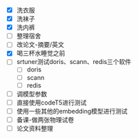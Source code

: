- [x] 洗衣服
- [x] 洗袜子
- [x] 洗内裤
- [ ] 整理宿舍
- [ ] 改论文-摘要/英文
- [x] 喝三杯水睡觉之前
- [ ] srtuner测试doris、scann、redis三个软件
	- [ ] doris
	- [ ] scann
	- [ ] redis
- [ ] 调模型参数
- [ ] 直接使用codeT5进行测试
- [ ] 使用一些其他的embedding模型进行测试
- [ ] 备课-做两张物理试卷
- [ ] 论文资料整理